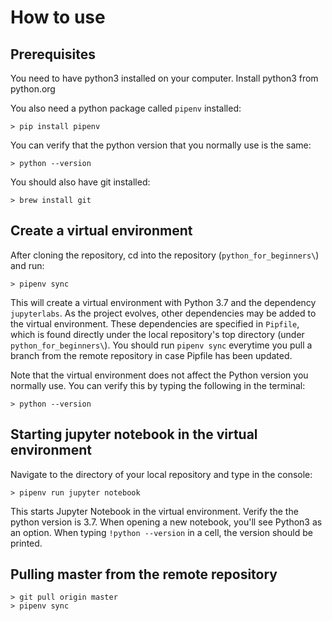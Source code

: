 # How to use

## Prerequisites

You need to have python3 installed on your computer. Install python3 from python.org

You also need a python package called `pipenv` installed:

```console
> pip install pipenv
```

You can verify that the python version that you normally use is the same:

```console
> python --version
```

You should also have git installed:

```console
> brew install git
```


## Create a virtual environment

After cloning the repository, cd into the repository (`python_for_beginners\`) and run:

```console
> pipenv sync
```

This will create a virtual environment with Python 3.7 and the dependency `jupyterlabs`. As the project evolves, other dependencies may be added to the virtual environment. These dependencies are specified in `Pipfile`, which is found directly under the local repository's top directory (under `python_for_beginners\`). You should run `pipenv sync` everytime you pull a branch from the remote repository in case Pipfile has been updated.

Note that the virtual environment does not affect the Python version you normally use. You can verify this by typing the following in the terminal:

```console
> python --version
```

## Starting jupyter notebook in the virtual environment

Navigate to the directory of your local repository and type in the console:

```console
> pipenv run jupyter notebook
```
This starts Jupyter Notebook in the virtual environment. Verify the the python version is 3.7. When opening a new notebook, you'll see Python3 as an option. When typing `!python --version` in a cell, the version should be printed.

## Pulling master from the remote repository

```console
> git pull origin master
> pipenv sync
```
